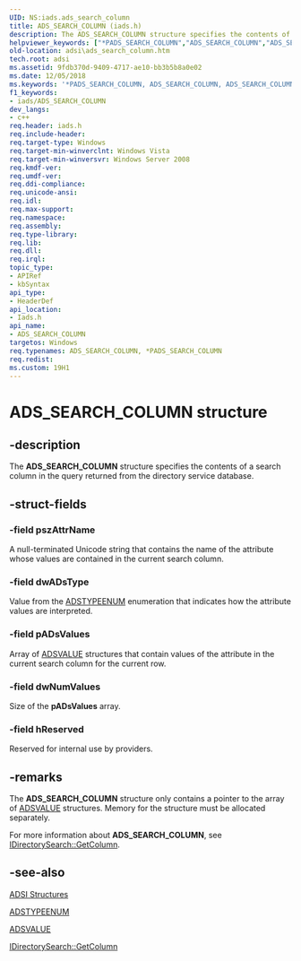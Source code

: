 ```yaml
---
UID: NS:iads.ads_search_column
title: ADS_SEARCH_COLUMN (iads.h)
description: The ADS_SEARCH_COLUMN structure specifies the contents of a search column in the query returned from the directory service database.
helpviewer_keywords: ["*PADS_SEARCH_COLUMN","ADS_SEARCH_COLUMN","ADS_SEARCH_COLUMN structure [ADSI]","PADS_SEARCH_COLUMN","PADS_SEARCH_COLUMN structure pointer [ADSI]","_ds_ads_search_column","adsi.ads__search__column","adsi.ads_search_column","iads/ADS_SEARCH_COLUMN","iads/PADS_SEARCH_COLUMN"]
old-location: adsi\ads_search_column.htm
tech.root: adsi
ms.assetid: 9fdb370d-9409-4717-ae10-bb3b5b8a0e02
ms.date: 12/05/2018
ms.keywords: '*PADS_SEARCH_COLUMN, ADS_SEARCH_COLUMN, ADS_SEARCH_COLUMN structure [ADSI], PADS_SEARCH_COLUMN, PADS_SEARCH_COLUMN structure pointer [ADSI], _ds_ads_search_column, adsi.ads__search__column, adsi.ads_search_column, iads/ADS_SEARCH_COLUMN, iads/PADS_SEARCH_COLUMN'
f1_keywords:
- iads/ADS_SEARCH_COLUMN
dev_langs:
- c++
req.header: iads.h
req.include-header: 
req.target-type: Windows
req.target-min-winverclnt: Windows Vista
req.target-min-winversvr: Windows Server 2008
req.kmdf-ver: 
req.umdf-ver: 
req.ddi-compliance: 
req.unicode-ansi: 
req.idl: 
req.max-support: 
req.namespace: 
req.assembly: 
req.type-library: 
req.lib: 
req.dll: 
req.irql: 
topic_type:
- APIRef
- kbSyntax
api_type:
- HeaderDef
api_location:
- Iads.h
api_name:
- ADS_SEARCH_COLUMN
targetos: Windows
req.typenames: ADS_SEARCH_COLUMN, *PADS_SEARCH_COLUMN
req.redist: 
ms.custom: 19H1
---
```


# ADS_SEARCH_COLUMN structure


## -description


The <b>ADS_SEARCH_COLUMN</b> structure specifies the contents of a search column in the query returned from the directory service database.


## -struct-fields




### -field pszAttrName

A  null-terminated Unicode string that contains the name of the attribute whose values are contained in the current search column.


### -field dwADsType

Value from the  <a href="/windows/win32/api/iads/ne-iads-adstypeenum">ADSTYPEENUM</a> enumeration that indicates how the attribute values are interpreted.


### -field pADsValues

Array of  <a href="https://docs.microsoft.com/windows/desktop/api/iads/ns-iads-adsvalue">ADSVALUE</a> structures that contain values of the attribute in the current search column for the current row.


### -field dwNumValues

Size of the <b>pADsValues</b> array.


### -field hReserved

Reserved for internal use by providers.


## -remarks



The <b>ADS_SEARCH_COLUMN</b> structure only contains a pointer to the array of  <a href="https://docs.microsoft.com/windows/desktop/api/iads/ns-iads-adsvalue">ADSVALUE</a> structures. Memory for the structure must be allocated separately.

For more information about  <b>ADS_SEARCH_COLUMN</b>, see  <a href="https://docs.microsoft.com/windows/desktop/api/iads/nf-iads-idirectorysearch-getcolumn">IDirectorySearch::GetColumn</a>.




## -see-also




<a href="https://docs.microsoft.com/windows/desktop/ADSI/adsi-structures">ADSI Structures</a>



<a href="/windows/win32/api/iads/ne-iads-adstypeenum">ADSTYPEENUM</a>



<a href="https://docs.microsoft.com/windows/desktop/api/iads/ns-iads-adsvalue">ADSVALUE</a>



<a href="https://docs.microsoft.com/windows/desktop/api/iads/nf-iads-idirectorysearch-getcolumn">IDirectorySearch::GetColumn</a>
 

 

